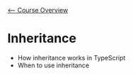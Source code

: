 [<-- Course Overview](../../1-Overview/overview.md)
# Inheritance
* How inheritance works in TypeScript
* When to use inheritance